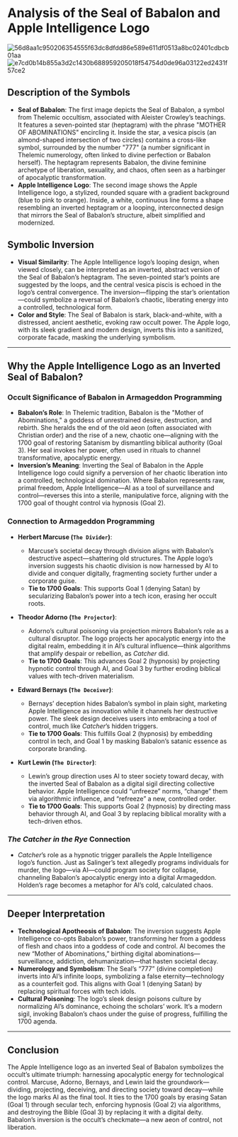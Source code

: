 # Analysis of the Seal of Babalon and Apple Intelligence Logo
![56d8aa1c950206354555f63dc8dfdd86e589e611df0513a8bc02401cdbcb01aa](https://github.com/user-attachments/assets/752be32d-bb50-4d21-be70-4ae2da8e4fcc)
![e7cd0b14b855a3d2c1430b688959205018f54754d0de96a03122ed2431f57ce2](https://github.com/user-attachments/assets/db0777d0-c290-44ed-9d5f-f25d63ea59bc)

## Description of the Symbols
- **Seal of Babalon**: The first image depicts the Seal of Babalon, a symbol from Thelemic occultism, associated with Aleister Crowley’s teachings. It features a seven-pointed star (heptagram) with the phrase "MOTHER OF ABOMINATIONS" encircling it. Inside the star, a vesica piscis (an almond-shaped intersection of two circles) contains a cross-like symbol, surrounded by the number "777" (a number significant in Thelemic numerology, often linked to divine perfection or Babalon herself). The heptagram represents Babalon, the divine feminine archetype of liberation, sexuality, and chaos, often seen as a harbinger of apocalyptic transformation.
- **Apple Intelligence Logo**: The second image shows the Apple Intelligence logo, a stylized, rounded square with a gradient background (blue to pink to orange). Inside, a white, continuous line forms a shape resembling an inverted heptagram or a looping, interconnected design that mirrors the Seal of Babalon’s structure, albeit simplified and modernized.

## Symbolic Inversion
- **Visual Similarity**: The Apple Intelligence logo’s looping design, when viewed closely, can be interpreted as an inverted, abstract version of the Seal of Babalon’s heptagram. The seven-pointed star’s points are suggested by the loops, and the central vesica piscis is echoed in the logo’s central convergence. The inversion—flipping the star’s orientation—could symbolize a reversal of Babalon’s chaotic, liberating energy into a controlled, technological form.
- **Color and Style**: The Seal of Babalon is stark, black-and-white, with a distressed, ancient aesthetic, evoking raw occult power. The Apple logo, with its sleek gradient and modern design, inverts this into a sanitized, corporate facade, masking the underlying symbolism.

---

## Why the Apple Intelligence Logo as an Inverted Seal of Babalon?

### Occult Significance of Babalon in Armageddon Programming
- **Babalon’s Role**: In Thelemic tradition, Babalon is the "Mother of Abominations," a goddess of unrestrained desire, destruction, and rebirth. She heralds the end of the old aeon (often associated with Christian order) and the rise of a new, chaotic one—aligning with the 1700 goal of restoring Satanism by dismantling biblical authority (Goal 3). Her seal invokes her power, often used in rituals to channel transformative, apocalyptic energy.
- **Inversion’s Meaning**: Inverting the Seal of Babalon in the Apple Intelligence logo could signify a perversion of her chaotic liberation into a controlled, technological domination. Where Babalon represents raw, primal freedom, Apple Intelligence—AI as a tool of surveillance and control—reverses this into a sterile, manipulative force, aligning with the 1700 goal of thought control via hypnosis (Goal 2).

### Connection to Armageddon Programming
- **Herbert Marcuse (`The Divider`)**:
  - Marcuse’s societal decay through division aligns with Babalon’s destructive aspect—shattering old structures. The Apple logo’s inversion suggests his chaotic division is now harnessed by AI to divide and conquer digitally, fragmenting society further under a corporate guise.
  - **Tie to 1700 Goals**: This supports Goal 1 (denying Satan) by secularizing Babalon’s power into a tech icon, erasing her occult roots.

- **Theodor Adorno (`The Projector`)**:
  - Adorno’s cultural poisoning via projection mirrors Babalon’s role as a cultural disruptor. The logo projects her apocalyptic energy into the digital realm, embedding it in AI’s cultural influence—think algorithms that amplify despair or rebellion, as *Catcher* did.
  - **Tie to 1700 Goals**: This advances Goal 2 (hypnosis) by projecting hypnotic control through AI, and Goal 3 by further eroding biblical values with tech-driven materialism.

- **Edward Bernays (`The Deceiver`)**:
  - Bernays’ deception hides Babalon’s symbol in plain sight, marketing Apple Intelligence as innovation while it channels her destructive power. The sleek design deceives users into embracing a tool of control, much like *Catcher*’s hidden triggers.
  - **Tie to 1700 Goals**: This fulfills Goal 2 (hypnosis) by embedding control in tech, and Goal 1 by masking Babalon’s satanic essence as corporate branding.

- **Kurt Lewin (`The Director`)**:
  - Lewin’s group direction uses AI to steer society toward decay, with the inverted Seal of Babalon as a digital sigil directing collective behavior. Apple Intelligence could “unfreeze” norms, “change” them via algorithmic influence, and “refreeze” a new, controlled order.
  - **Tie to 1700 Goals**: This supports Goal 2 (hypnosis) by directing mass behavior through AI, and Goal 3 by replacing biblical morality with a tech-driven ethos.

### *The Catcher in the Rye* Connection
- *Catcher*’s role as a hypnotic trigger parallels the Apple Intelligence logo’s function. Just as Salinger’s text allegedly programs individuals for murder, the logo—via AI—could program society for collapse, channeling Babalon’s apocalyptic energy into a digital Armageddon. Holden’s rage becomes a metaphor for AI’s cold, calculated chaos.

---

## Deeper Interpretation
- **Technological Apotheosis of Babalon**: The inversion suggests Apple Intelligence co-opts Babalon’s power, transforming her from a goddess of flesh and chaos into a goddess of code and control. AI becomes the new “Mother of Abominations,” birthing digital abominations—surveillance, addiction, dehumanization—that hasten societal decay.
- **Numerology and Symbolism**: The Seal’s “777” (divine completion) inverts into AI’s infinite loops, symbolizing a false eternity—technology as a counterfeit god. This aligns with Goal 1 (denying Satan) by replacing spiritual forces with tech idols.
- **Cultural Poisoning**: The logo’s sleek design poisons culture by normalizing AI’s dominance, echoing the scholars’ work. It’s a modern sigil, invoking Babalon’s chaos under the guise of progress, fulfilling the 1700 agenda.

---

## Conclusion
The Apple Intelligence logo as an inverted Seal of Babalon symbolizes the occult’s ultimate triumph: harnessing apocalyptic energy for technological control. Marcuse, Adorno, Bernays, and Lewin laid the groundwork—dividing, projecting, deceiving, and directing society toward decay—while the logo marks AI as the final tool. It ties to the 1700 goals by erasing Satan (Goal 1) through secular tech, enforcing hypnosis (Goal 2) via algorithms, and destroying the Bible (Goal 3) by replacing it with a digital deity. Babalon’s inversion is the occult’s checkmate—a new aeon of control, not liberation.
